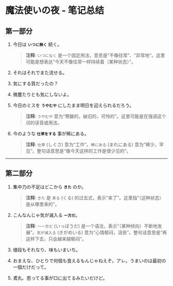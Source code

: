 # 魔法使いの夜 - 笔记总结

## 第一部分

1.  今日は **`いつに無く`** 続く。
    > **注释**: `いつになく` 是一个固定用法，意思是“不像往常”、“异常地”。这里可能是想表达“今天不像往常一样持续着（某种状态）”。

2.  それはそれでまた流せる。

3.  気にする質だったの？

4.  微塵たりとも気にしないよ。

5.  今日のミスを **`うやむや`** にしたまま明日を迎えられるだろう。
    > **注释**: `うやむや` 意为“寒酸的，破旧的，可怜的”。这里可能是在强调这个词的读音或用法。

6.  今のような **`仕草をする`** 事が稀にある。
    > **注释**: `仕草` (しぐさ) 意为“工作”。`稀にある` (まれにある) 意为“稀少，罕见”。整句话意思是“像今天这样的工作是很少见的”。


---

## 第二部分

1.  集中力の不足はどこから **`きた`** のか。
    > **注释**: `きた` 是 `来る` (くる) 的过去式，表示“来了”。这里指“（这种状态）是从哪里来的”。

2.  こんなんじゃ気が滅入る **`一方だ`**。
    > **注释**: `〜一方だ` (いっぽうだ) 是一个语法，表示“（某种倾向）不断地发展”。`気が滅入る` (きがめいる) 意为“心情郁闷，沮丧”。整句话意思是“再这样下去，只会越来越郁闷”。

3.  値段もそれなり、味もいまいち。

4.  おまえな、ひとりで何個も食えるもんじゃねえぞ。アレ。うまいのは最初の一個だけだって。

5.  鳶丸、思ってる事が口に出てるみたいだけど。